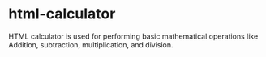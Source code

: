 # html-calculator
HTML calculator is used for performing basic mathematical operations like Addition, subtraction, multiplication, and division.
